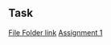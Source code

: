 ## Task
[File Folder link](https://drive.google.com/drive/folders/1S2yPK_SncopdTCQdSDKl5KGRa8FYYTOK?usp=share_link)
[Assignment 1](https://docs.google.com/document/d/1c53xqAvJJKG1qG0TJOdL1q6yY2lEfUqji1Vr2_5z_0c/edit?usp=sharing)

